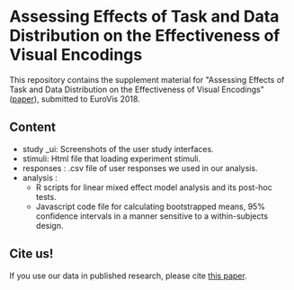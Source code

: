 # Assessing Effects of Task and Data Distribution on the Effectiveness of Visual Encodings

This repository contains the supplement material for "Assessing Effects of Task and Data Distribution on the Effectiveness of Visual Encodings"([paper](TBD)), submitted to EuroVis 2018.


## Content
- study _ui: Screenshots of the user study interfaces.
- stimuli: Html file that loading experiment stimuli.
- responses : .csv file of user responses we used in our analysis.
- analysis :
  - R scripts for linear mixed effect model analysis and its post-hoc tests.
  - Javascript code file for calculating bootstrapped means, 95% confidence intervals in a manner sensitive to a within-subjects design.

## Cite us!
If you use our data in published research, please cite [this paper](TBD).
